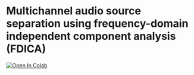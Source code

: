 # Multichannel audio source separation using frequency-domain independent component analysis (FDICA)

[![Open In Colab](https://colab.research.google.com/assets/colab-badge.svg)](https://colab.research.google.com/github/tky823/audio_source_separation/blob/master/egs/bss-example/fdica/test_fdica.ipynb)